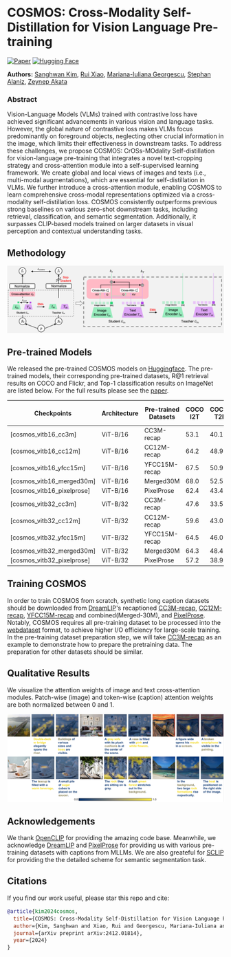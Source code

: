 # COSMOS: Cross-Modality Self-Distillation for Vision Language Pre-training
[![Paper](https://img.shields.io/badge/paper-arxiv.2412.03561-B31B1B.svg)](https://arxiv.org/abs/2412.01814)
[![Hugging Face](https://img.shields.io/badge/HuggingFace-FLAIR-FFD700?logo=huggingface&logoColor=yellow)](https://huggingface.co/sankim2/cosmos)


**Authors:** [Sanghwan Kim](https://kim-sanghwan.github.io/), [Rui Xiao](https://www.eml-munich.de/people/rui-xiao), [Mariana-Iuliana Georgescu](https://lilygeorgescu.github.io/), [Stephan Alaniz](https://www.eml-munich.de/people/stephan-alaniz), [Zeynep Akata](https://www.eml-munich.de/people/zeynep-akata)

### Abstract
Vision-Language Models (VLMs) trained with contrastive loss have achieved significant advancements in various vision and language tasks. However, the global nature of contrastive loss makes VLMs focus predominantly on foreground objects, neglecting other crucial information in the image, which limits their effectiveness in downstream tasks. To address these challenges, we propose COSMOS: CrOSs-MOdality Self-distillation for vision-language pre-training that integrates a novel text-cropping strategy and cross-attention module into a self-supervised learning framework. We create global and local views of images and texts (i.e., multi-modal augmentations), which are essential for self-distillation in VLMs. We further introduce a cross-attention module, enabling COSMOS to learn comprehensive cross-modal representations optimized via a cross-modality self-distillation loss. COSMOS consistently outperforms previous strong baselines on various zero-shot downstream tasks, including retrieval, classification, and semantic segmentation. Additionally, it surpasses CLIP-based models trained on larger datasets in visual perception and contextual understanding tasks. 

## Methodology
![](assets/framework.png "An overview of COSMOS")

## Pre-trained Models

We released the pre-trained COSMOS models on [Huggingface](https://huggingface.co/sankim2/cosmos). The pre-trained models, their corresponding pre-trained datasets, R@1 retrieval results on COCO and Flickr, and Top-1 classification results on ImageNet are listed below. For the full results please see the [paper](https://arxiv.org/abs/2412.01814).

| **Checkpoints**                                                                                            | **Architecture** | **Pre-trained Datasets** | **COCO I2T** | **COCO T2I** | **Flickr I2T** | **Flickr T2I** | **IN Top-1** |
|------------------------------------------------------------------------------------------------------------|------------------|--------------|--------------|----------------|----------------|----------------|----------------|
| [cosmos_vitb16_cc3m]         | ViT-B/16 |       CC3M-recap         | 53.1         | 40.1         | 84.1           | 68.6           |37.1           |
| [cosmos_vitb16_cc12m]        | ViT-B/16 | CC12M-recap              | 64.2         | 48.9         | 91.4           | 76.2           |51.4           |
| [cosmos_vitb16_yfcc15m]      | ViT-B/16 | YFCC15M-recap            | 67.5         | 50.9         | 92.6           | 79.6           |52.4           |
| [cosmos_vitb16_merged30m]    | ViT-B/16 | Merged30M                | 68.0         | 52.5         | 92.9           | 80.3           |57.6           |
| [cosmos_vitb16_pixelprose]   | ViT-B/16 | PixelProse               | 62.4         | 43.4         | 89.9           | 73.6           |59.6           |
| [cosmos_vitb32_cc3m]         | ViT-B/32 |  CC3M-recap              | 47.6         | 33.5         | 74.3           | 59.2           |33.0           |
| [cosmos_vitb32_cc12m]        | ViT-B/32 | CC12M-recap              | 59.6         | 43.0         | 86.5           | 69.8           |46.7           |
| [cosmos_vitb32_yfcc15m]      | ViT-B/32 | YFCC15M-recap            | 64.5         | 46.0         | 90.2           | 73.3           |48.1           |
| [cosmos_vitb32_merged30m]    | ViT-B/32 | Merged30M                | 64.3         | 48.4         | 89.9           | 76.1           |53.4           |
| [cosmos_vitb32_pixelprose]   | ViT-B/32 | PixelProse               | 57.2         | 38.9         | 85.6           | 66.3           |54.3           |


## Training COSMOS
In order to train COSMOS from scratch, synthetic long caption datasets should be downloaded from [DreamLIP](https://github.com/ant-research/DreamLIP)'s recaptioned [CC3M-recap](https://huggingface.co/datasets/qidouxiong619/dreamlip_long_captions), [CC12M-recap](https://huggingface.co/datasets/qidouxiong619/dreamlip_long_captions), [YFCC15M-recap](https://huggingface.co/datasets/qidouxiong619/dreamlip_long_captions) and combined(Merged-30M), and [PixelProse](https://huggingface.co/datasets/tomg-group-umd/pixelprose). Notably, COSMOS requires all pre-training dataset to be processed into the [webdataset](https://github.com/webdataset/webdataset) format, to achieve higher I/O efficiency for large-scale training. In the pre-training dataset preparation step, we will take [CC3M-recap](https://huggingface.co/datasets/qidouxiong619/dreamlip_long_captions) as an example to demonstrate how to prepare the pretraining data. The preparation for other datasets should be similar.


## Qualitative Results

We visualize the attention weights of image and text cross-attention modules. Patch-wise (image) and token-wise (caption) attention weights are both normalized between 0 and 1.

![](assets/qualitative_results_supp.png "Qualitative Results")

## Acknowledgements
We thank [OpenCLIP](https://github.com/mlfoundations/open_clip) for providing the amazing code base. Meanwhile, we acknowledge [DreamLIP](https://github.com/zyf0619sjtu/DreamLIP) and [PixelProse](https://huggingface.co/datasets/tomg-group-umd/pixelprose) for providing us with various pre-training datasets with captions from MLLMs. We are also greateful for [SCLIP](https://github.com/wangf3014/SCLIP) for providing the the detailed scheme for semantic segmentation task.

## Citations
If you find our work useful, please star this repo and cite:

```bibtex
@article{kim2024cosmos,
  title={COSMOS: Cross-Modality Self-Distillation for Vision Language Pre-training},
  author={Kim, Sanghwan and Xiao, Rui and Georgescu, Mariana-Iuliana and Alaniz, Stephan and Akata, Zeynep},
  journal={arXiv preprint arXiv:2412.01814},
  year={2024}
}
